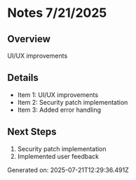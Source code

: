 # Notes 7/21/2025

## Overview
UI/UX improvements

## Details
- Item 1: UI/UX improvements
- Item 2: Security patch implementation
- Item 3: Added error handling

## Next Steps
1. Security patch implementation
2. Implemented user feedback

Generated on: 2025-07-21T12:29:36.491Z
